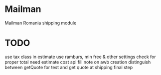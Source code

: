 Mailman
=======

Mailman Romania shipping module

TODO
====
use tax class in estimate
use ramburs, min free & other settings
check for proper total
need estimate cost api
fill note on awb creation
distinguish between getQuote for test and get quote at shipping final step
